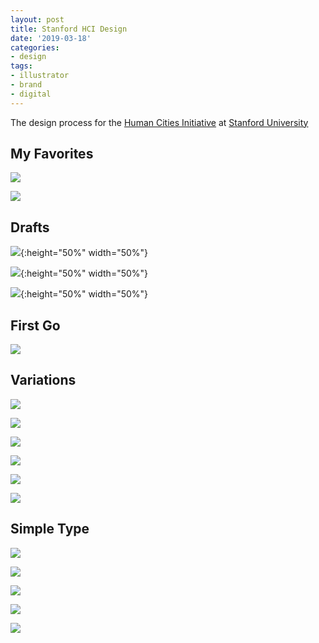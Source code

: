 ```yaml
---
layout: post
title: Stanford HCI Design
date: '2019-03-18'
categories:
- design
tags:
- illustrator
- brand
- digital
---
```


The design process for the [Human Cities Initiative](http://www.humancities.org/) at [Stanford University](https://www.stanford.edu/)

## My Favorites

 ![](/images/hci_6.png)
 
 ![](/images/hci_b.png)

## Drafts

 ![](/images/hci_doodle.jpg){:height="50%" width="50%"}

 ![](/images/hci_doodle2.jpg){:height="50%" width="50%"}

 ![](/images/hci_doodle3.jpg){:height="50%" width="50%"}

## First Go

 ![](/images/logo_two.png)

## Variations
 
 ![](/images/hci_1.png)

 ![](/images/hci_2.png)

 ![](/images/hci_3.png)

 ![](/images/hci_4.png)

 ![](/images/hci_5.png)

 ![](/images/hci_6.png)

## Simple Type

 ![](/images/hci_b.png)

 ![](/images/hci_c.png)

 ![](/images/hci_d.png)

 ![](/images/hci_e.png)

 ![](/images/simple_1.png)



